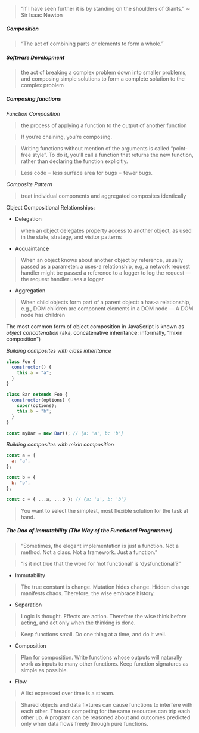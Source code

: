 > “If I have seen further it is by standing on the shoulders of Giants.” ∼ Sir Isaac Newton

##### Composition

> “The act of combining parts or elements to form a whole.”

##### Software Development

> the act of breaking a complex problem down into smaller problems, and composing simple solutions to form a complete solution to the complex problem

##### Composing functions

_Function Composition_

> the process of applying a function to the output of another function

> If you’re chaining, you’re composing.

> Writing functions without mention of the arguments is called “point-free style”. To do it, you’ll call a function that returns the new function, rather than declaring the function explicitly.

> Less code = less surface area for bugs = fewer bugs.

_Composite Pattern_

> treat individual components and aggregated composites identically

Object Compositional Relationships:

- Delegation

> when an object delegates property access to another object, as used in the state, strategy, and visitor patterns

- Acquaintance

> When an object knows about another object by reference, usually passed as a parameter: a uses-a relationship, e.g, a network request handler might be passed a reference to a logger to log the request — the request handler uses a logger

- Aggregation

> When child objects form part of a parent object: a has-a relationship, e.g., DOM children are component elements in a DOM node — A DOM node has children

The most common form of object composition in JavaScript is known as _object concatenation_ (aka, concatenative inheritance: informally, “mixin composition”)

_Building composites with class inheritance_

```js
class Foo {
  constructor() {
    this.a = "a";
  }
}

class Bar extends Foo {
  constructor(options) {
    super(options);
    this.b = "b";
  }
}

const myBar = new Bar(); // {a: 'a', b: 'b'}
```

_Building composites with mixin composition_

```js
const a = {
  a: "a",
};

const b = {
  b: "b",
};

const c = { ...a, ...b }; // {a: 'a', b: 'b'}
```

> You want to select the simplest, most flexible solution for the task at hand.

##### The Dao of Immutability (The Way of the Functional Programmer)

> “Sometimes, the elegant implementation is just a function. Not a method. Not a class. Not a framework. Just a function.”

> “Is it not true that the word for ‘not functional’ is ‘dysfunctional’?”

- Immutability

> The true constant is change. Mutation hides change. Hidden change manifests chaos. Therefore, the wise embrace history.

- Separation

> Logic is thought. Effects are action. Therefore the wise think before acting, and act only when the thinking is done.

> Keep functions small. Do one thing at a time, and do it well.

- Composition

> Plan for composition. Write functions whose outputs will naturally work as inputs to many other functions. Keep function signatures as simple as possible.

- Flow

> A list expressed over time is a stream.

> Shared objects and data fixtures can cause functions to interfere with each other. Threads competing for the same resources can trip each other up. A program can be reasoned about and outcomes predicted only when data flows freely through pure functions.
